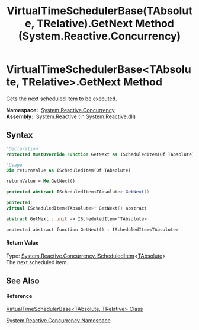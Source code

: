﻿---
title: VirtualTimeSchedulerBase(TAbsolute, TRelative).GetNext Method  (System.Reactive.Concurrency)
TOCTitle: GetNext Method
ms:assetid: M:System.Reactive.Concurrency.VirtualTimeSchedulerBase`2.GetNext
ms:mtpsurl: https://msdn.microsoft.com/en-us/library/Hh212029(v=VS.103)
ms:contentKeyID: 36069728
ms.date: 06/28/2011
mtps_version: v=VS.103
f1_keywords:
- System.Reactive.Concurrency.VirtualTimeSchedulerBase`2.GetNext
dev_langs:
- CSharp
- JScript
- VB
- FSharp
- c++
---

# VirtualTimeSchedulerBase\<TAbsolute, TRelative\>.GetNext Method

Gets the next scheduled item to be executed.

**Namespace:**  [System.Reactive.Concurrency](hh229042\(v=vs.103\).md)  
**Assembly:**  System.Reactive (in System.Reactive.dll)

## Syntax

``` vb
'Declaration
Protected MustOverride Function GetNext As IScheduledItem(Of TAbsolute)
```

``` vb
'Usage
Dim returnValue As IScheduledItem(Of TAbsolute)

returnValue = Me.GetNext()
```

``` csharp
protected abstract IScheduledItem<TAbsolute> GetNext()
```

``` c++
protected:
virtual IScheduledItem<TAbsolute>^ GetNext() abstract
```

``` fsharp
abstract GetNext : unit -> IScheduledItem<'TAbsolute> 
```

``` jscript
protected abstract function GetNext() : IScheduledItem<TAbsolute>
```

#### Return Value

Type: [System.Reactive.Concurrency.IScheduledItem](hh229771\(v=vs.103\).md)\<[TAbsolute](hh229167\(v=vs.103\).md)\>  
The next scheduled item.  

## See Also

#### Reference

[VirtualTimeSchedulerBase\<TAbsolute, TRelative\> Class](hh229167\(v=vs.103\).md)

[System.Reactive.Concurrency Namespace](hh229042\(v=vs.103\).md)

